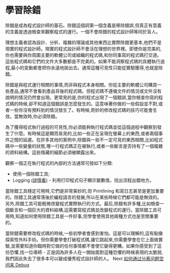 # 學習除錯


[//]: # (Version:1.0.0)
除錯是成為程式設計師的基石。除錯這個詞第一個含義是移除錯誤,但真正有意義的含義是透過檢查來觀察程式的運行。一個不會除錯的程式設計師等同於盲人。

理想主義者認為設計、分析、複雜的理論或其他東西比實際除錯更基本,他們不是現實的程式設計師。現實的程式設計師不會活在理想的世界裡。即使你是完美的,你也需要與你周圍主要的軟體公司或組織的程式碼,和你同事寫的程式碼打交道。這些程式碼和它們的文件大多數都是不完美的。如果不能洞察程式碼的具體執行過程,最小的変動都會把你永遠地拋出去。通常這種可見性只能從實驗獲得,也就是除錯。

除錯是與程式運行相關的事情,而非與程式本身相關。你從主要的軟體公司購買一些產品,通常不會看到產品背後的程式碼。但程式碼不遵循文件的情況或文件沒有說明的情況仍然會出現。更常見的是,你的程式出現了一個錯誤,當你檢查你寫的程式碼的時候,卻不知道這個錯誤是怎麼發生的。這意味著你做的一些假設並不對,或者一些你沒有預料到的情況發生了。有時候,奇妙的修改程式碼的技巧可能會生效。當無效時,你必須除錯。

為了獲得程式執行過程的可見性,你必須能夠執行程式碼並從這個過程中觀察到發生了什麼。有時候這是顯而易見的,比如一些正在呈現在螢幕上的東西,或者兩個事件之間的延遲。在許多其他的案例中,除錯與一些不一定可見的東西相關,比如程式碼中一些變量的狀態,哪一行程式碼正在被執行,或者一些斷言是否持有了一個複雜的資料結構。這些隱藏的細節必須被顯露出來。

觀察一個正在執行程式的內部的方法通常可按如下分類:

- 使用一個除錯工具;
- Logging [(詳情看)](../../4-Glossary.md) - 利用打印程式句子顯示變數值，找出流程出錯地方。

當除錯工具穩定可用時,它們是非常美妙的,但 Printlining 和寫日志甚至是更加重要的。除錯工具通常落後於編程語言的發展,所以在某些時候它們都可能是無效的。另外,除錯工具可能輕微改變程式實際執行的方式。最后,除錯有許多種,比如檢查一個斷言和一個巨大的資料結構,這需要寫程式碼並改變程式的運行。當除錯工具可用時,知道如何使用除錯工具是一件好事,但學會使用其他兩種方式也是至關重要的。

當除錯需要修改程式碼的時候,一些初學者會感到害怕。這是可以理解的,這有點像探索性外科手術。但你需要學會打破程式碼,讓它跳起來,你需要學會在它上面做實驗,並需要知道你臨時對它做的任何事情都不會使它變得更糟。如果你感受到了這份恐懼,找一位導師 - 正是因為許多人在一開始面對這種恐懼的時候表現的太脆弱,我們因此失去了很多本可以變成優秀程式設計師的人。
Next [如何通过分离问题空间来 Debug](02-How-to-Debug-by-Splitting-the-Problem-Space.md)
